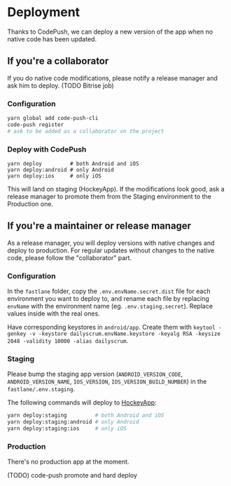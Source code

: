 # Deployment
Thanks to CodePush, we can deploy a new version of the app when no native code has been updated.

## If you're a collaborator
If you do native code modifications, please notify a release manager and ask him to deploy. (TODO Bitrise job)

### Configuration
```bash
yarn global add code-push-cli
code-push register
# ask to be added as a collaborator on the project
```

### Deploy with CodePush
```
yarn deploy         # both Android and iOS
yarn deploy:android # only Android
yarn deploy:ios     # only iOS
```
This will land on staging (HockeyApp).
If the modifications look good, ask a release manager to promote them
from the Staging environment to the Production one.

## If you're a maintainer or release manager
As a release manager, you will deploy versions with native changes and deploy to production.
For regular updates without changes to the native code, please follow the "collaborator" part.

### Configuration
In the `fastlane` folder, copy the `.env.envName.secret.dist` file for each environment you want to deploy to,
and rename each file by replacing `envName` with the environment name (eg. `.env.staging.secret`). Replace values
inside with the real ones.

Have corresponding keystores in `android/app`.
Create them with `keytool -genkey -v -keystore dailyscrum.envName.keystore -keyalg RSA -keysize 2048 -validity 10000 -alias dailyscrum`.

### Staging
Please bump the staging app version (`ANDROID_VERSION_CODE`, `ANDROID_VERSION_NAME`, `IOS_VERSION`, `IOS_VERSION_BUILD_NUMBER`) in the `fastlane/.env.staging`.

The following commands will deploy to [HockeyApp](https://rink.hockeyapp.net/manage/dashboard):
```bash
yarn deploy:staging         # both Android and iOS
yarn deploy:staging:android # only Android
yarn deploy:staging:ios     # only iOS
```

### Production
There's no production app at the moment.

(TODO) code-push promote and hard deploy
